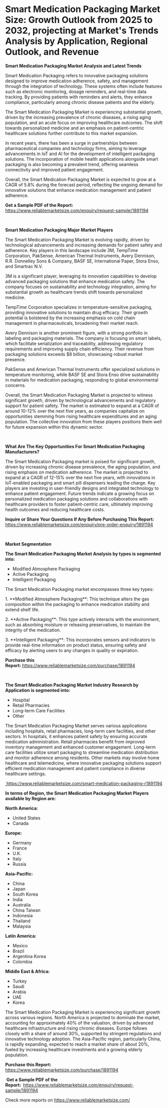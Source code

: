 <p><h1>Smart Medication Packaging Market Size: Growth Outlook from 2025 to 2032, projecting at Market's Trends Analysis by Application, Regional Outlook, and Revenue</h1></p><p><strong>Smart Medication Packaging Market Analysis and Latest Trends</strong></p>
<p><p>Smart Medication Packaging refers to innovative packaging solutions designed to improve medication adherence, safety, and management through the integration of technology. These systems often include features such as electronic monitoring, dosage reminders, and real-time data tracking. By providing patients with reminders and alerts, they enhance compliance, particularly among chronic disease patients and the elderly.</p><p>The Smart Medication Packaging Market is experiencing substantial growth, driven by the increasing prevalence of chronic diseases, a rising aging population, and an acute focus on improving healthcare outcomes. The shift towards personalized medicine and an emphasis on patient-centric healthcare solutions further contribute to this market expansion. </p><p>In recent years, there has been a surge in partnerships between pharmaceutical companies and technology firms, aiming to leverage advancements in IoT and AI for the development of intelligent packaging solutions. The incorporation of mobile health applications alongside smart packaging is also becoming a prevalent trend, offering seamless connectivity and improved patient engagement. </p><p>Overall, the Smart Medication Packaging Market is expected to grow at a CAGR of 5.8% during the forecast period, reflecting the ongoing demand for innovative solutions that enhance medication management and patient adherence.</p></p>
<p><strong>Get a Sample PDF of the Report:&nbsp;</strong> <a href="https://www.reliablemarketsize.com/enquiry/request-sample/1891194?utm_campaign=3574&utm_medium=2&utm_source=Github&utm_content=ia&utm_term=28032025&utm_id=smart-medication-packaging">https://www.reliablemarketsize.com/enquiry/request-sample/1891194</a></p>
<p>&nbsp;</p>
<p><strong>Smart Medication Packaging Major Market Players</strong></p>
<p><p>The Smart Medication Packaging Market is evolving rapidly, driven by technological advancements and increasing demands for patient safety and adherence. Key players in this landscape include 3M, TempTime Corporation, PakSense, American Thermal Instruments, Avery Dennison, R.R. Donnelley Sons & Company, BASF SE, International Paper, Stora Enso, and Smartrac N.V.</p><p>3M is a significant player, leveraging its innovation capabilities to develop advanced packaging solutions that enhance medication safety. The company focuses on sustainability and technology integration, aiming for substantial growth as healthcare trends shift towards personalized medicine. </p><p>TempTime Corporation specializes in temperature-sensitive packaging, providing innovative solutions to maintain drug efficacy. Their growth potential is bolstered by the increasing emphasis on cold chain management in pharmaceuticals, broadening their market reach.</p><p>Avery Dennison is another prominent figure, with a strong portfolio in labeling and packaging materials. The company is focusing on smart labels, which facilitate serialization and traceability, addressing regulatory requirements and improving supply chain efficiency. Their revenue from packaging solutions exceeds $8 billion, showcasing robust market presence.</p><p>PakSense and American Thermal Instruments offer specialized solutions in temperature monitoring, while BASF SE and Stora Enso drive sustainability in materials for medication packaging, responding to global environmental concerns.</p><p>Overall, the Smart Medication Packaging Market is projected to witness significant growth, driven by technological advancements and regulatory support for patient safety. The market is estimated to expand at a CAGR of around 10-12% over the next five years, as companies capitalize on opportunities stemming from rising healthcare expenditures and an aging population. The collective innovation from these players positions them well for future expansion within this dynamic sector.</p></p>
<p>&nbsp;</p>
<p><strong>What Are The Key Opportunities For Smart Medication Packaging Manufacturers?</strong></p>
<p><p>The Smart Medication Packaging market is poised for significant growth, driven by increasing chronic disease prevalence, the aging population, and rising emphasis on medication adherence. The market is projected to expand at a CAGR of 12-15% over the next five years, with innovations in IoT-enabled packaging and smart pill dispensers leading the charge. Key players are investing in user-friendly designs and integrated technology to enhance patient engagement. Future trends indicate a growing focus on personalized medication packaging solutions and collaborations with healthcare providers to foster patient-centric care, ultimately improving health outcomes and reducing healthcare costs.</p></p>
<p><strong>Inquire or Share Your Questions If Any Before Purchasing This Report:</strong> <a href="https://www.reliablemarketsize.com/enquiry/pre-order-enquiry/1891194?utm_campaign=3574&utm_medium=2&utm_source=Github&utm_content=ia&utm_term=28032025&utm_id=smart-medication-packaging">https://www.reliablemarketsize.com/enquiry/pre-order-enquiry/1891194</a></p>
<p>&nbsp;</p>
<p><strong>Market Segmentation</strong></p>
<p><strong>The Smart Medication Packaging Market Analysis by types is segmented into:</strong></p>
<p><ul><li>Modified Atmosphere Packaging</li><li>Active Packaging</li><li>Intelligent Packaging</li></ul></p>
<p><p>The Smart Medication Packaging market encompasses three key types: </p><p>1. **Modified Atmosphere Packaging**: This technique alters the gas composition within the packaging to enhance medication stability and extend shelf life.</p><p>2. **Active Packaging**: This type actively interacts with the environment, such as absorbing moisture or releasing preservatives, to maintain the integrity of the medication.</p><p>3. **Intelligent Packaging**: This incorporates sensors and indicators to provide real-time information on product status, ensuring safety and efficacy by alerting users to any changes in quality or expiration.</p></p>
<p><strong>Purchase this Report:&nbsp;</strong><a href="https://www.reliablemarketsize.com/purchase/1891194?utm_campaign=3574&utm_medium=2&utm_source=Github&utm_content=ia&utm_term=28032025&utm_id=smart-medication-packaging">https://www.reliablemarketsize.com/purchase/1891194</a></p>
<p>&nbsp;</p>
<p><strong>The Smart Medication Packaging Market Industry Research by Application is segmented into:</strong></p>
<p><ul><li>Hospital</li><li>Retail Pharmacies</li><li>Long-term Care Facilities</li><li>Other</li></ul></p>
<p><p>The Smart Medication Packaging Market serves various applications including hospitals, retail pharmacies, long-term care facilities, and other sectors. In hospitals, it enhances patient safety by ensuring accurate medication administration. Retail pharmacies benefit from improved inventory management and enhanced customer engagement. Long-term care facilities utilize smart packaging to streamline medication distribution and monitor adherence among residents. Other markets may involve home healthcare and telemedicine, where innovative packaging solutions support efficient medication management and patient compliance in diverse healthcare settings.</p></p>
<p><a href="https://www.reliablemarketsize.com/smart-medication-packaging-r1891194?utm_campaign=3574&utm_medium=2&utm_source=Github&utm_content=ia&utm_term=28032025&utm_id=smart-medication-packaging">&nbsp;https://www.reliablemarketsize.com/smart-medication-packaging-r1891194</a></p>
<p><strong>In terms of Region, the Smart Medication Packaging Market Players available by Region are:</strong></p>
<p>
    <p> <strong> North America: </strong>
        <ul>
            <li>United States</li>
            <li>Canada</li>
        </ul>
        </p> 
    <p> <strong> Europe: </strong>
        <ul>
            <li>Germany</li>
            <li>France</li>
            <li>U.K.</li>
            <li>Italy</li>
            <li>Russia</li>
        </ul>
        </p> 
    <p> <strong> Asia-Pacific: </strong>
        <ul>
            <li>China</li>
            <li>Japan</li>
            <li>South Korea</li>
            <li>India</li>
            <li>Australia</li>
            <li>China Taiwan</li>
            <li>Indonesia</li>
            <li>Thailand</li>
            <li>Malaysia</li>
        </ul>
        </p> 
    <p> <strong> Latin America: </strong>
        <ul>
            <li>Mexico</li>
            <li>Brazil</li>
            <li>Argentina Korea</li>
            <li>Colombia</li>
        </ul>
        </p> 
    <p> <strong> Middle East & Africa: </strong>
        <ul>
            <li>Turkey</li>
            <li>Saudi</li>
            <li>Arabia</li>
            <li>UAE</li>
            <li>Korea</li>
        </ul>
    </p>
    </p>
<p><p>The Smart Medication Packaging Market is experiencing significant growth across various regions. North America is projected to dominate the market, accounting for approximately 40% of the valuation, driven by advanced healthcare infrastructure and rising chronic diseases. Europe follows closely with a share of around 30%, supported by stringent regulations and innovative technology adoption. The Asia-Pacific region, particularly China, is rapidly expanding, expected to reach a market share of about 20%, fueled by increasing healthcare investments and a growing elderly population.</p></p>
<p><strong>Purchase this Report: </strong><a href="https://www.reliablemarketsize.com/purchase/1891194?utm_campaign=3574&utm_medium=2&utm_source=Github&utm_content=ia&utm_term=28032025&utm_id=smart-medication-packaging">https://www.reliablemarketsize.com/purchase/1891194</a></p>
<p>&nbsp;<strong>Get a Sample PDF of the Report:&nbsp;&nbsp;</strong><a href="https://www.reliablemarketsize.com/enquiry/request-sample/1891194?utm_campaign=3574&utm_medium=2&utm_source=Github&utm_content=ia&utm_term=28032025&utm_id=smart-medication-packaging">https://www.reliablemarketsize.com/enquiry/request-sample/1891194</a></p>
<p><strong></strong></p>
<p>Check more reports on <a href="https://www.reliablemarketsize.com/?utm_campaign=3574&utm_medium=2&utm_source=Github&utm_content=ia&utm_term=28032025&utm_id=smart-medication-packaging">https://www.reliablemarketsize.com/</a></p>